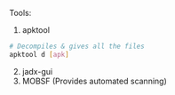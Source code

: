 Tools:
1) apktool
```sh
# Decompiles & gives all the files
apktool d [apk]
```

2) jadx-gui
3) MOBSF (Provides automated scanning)
